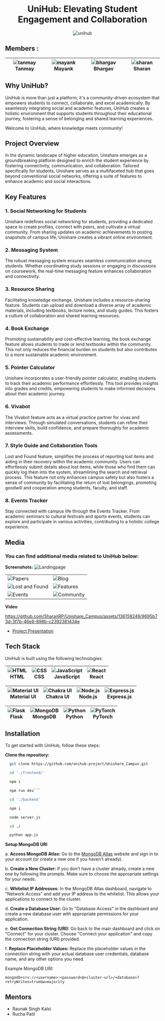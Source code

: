 <h1 align="center"><span style="blue">UniHub</span>: Elevating Student Engagement and Collaboration</h1>


<p align="center">
  <img src="https://i.ibb.co/DD7Ndp6/unihub.png" alt="unihub">
</p>

## Members :
<div align="center">
  
| ![tanmay](https://api.multiavatar.com/tanmay.svg) Tanmay | ![mayank](https://api.multiavatar.com/mayank.svg) Mayank | ![bhargav](https://api.multiavatar.com/bhargav.svg) Bhargav | ![sharan](https://api.multiavatar.com/sharanRP21.svg) Sharan |
| --- | --- | --- | --- |

</div>





## Why UniHub?

UniHub is more than just a platform; it's a community-driven ecosystem that empowers students to connect, collaborate, and excel academically. By seamlessly integrating social and academic features, UniHub creates a holistic environment that supports students throughout their educational journey, fostering a sense of belonging and shared learning experiences.

Welcome to UniHub, where knowledge meets community!


## Project Overview

In the dynamic landscape of higher education, Unishare emerges as a groundbreaking platform designed to enrich the student experience by fostering connectivity, communication, and collaboration. Tailored specifically for students, Unishare serves as a multifaceted hub that goes beyond conventional social networks, offering a suite of features to enhance academic and social interactions.

## Key Features

### 1. Social Networking for Students

Unishare redefines social networking for students, providing a dedicated space to create profiles, connect with peers, and cultivate a virtual community. From sharing updates on academic achievements to posting snapshots of campus life, Unishare creates a vibrant online environment.

### 2. Messaging System

The robust messaging system ensures seamless communication among students. Whether coordinating study sessions or engaging in discussions on coursework, the real-time messaging feature enhances collaboration and connectivity.

### 3. Resource Sharing

Facilitating knowledge exchange, Unishare includes a resource-sharing feature. Students can upload and download a diverse array of academic materials, including textbooks, lecture notes, and study guides. This fosters a culture of collaboration and shared learning resources.

### 4. Book Exchange

Promoting sustainability and cost-effective learning, the book exchange feature allows students to trade or lend textbooks within the community. This not only reduces the financial burden on students but also contributes to a more sustainable academic environment.

### 5. Pointer Calculator

Unishare incorporates a user-friendly pointer calculator, enabling students to track their academic performance effortlessly. This tool provides insights into grades and credits, empowering students to make informed decisions about their academic journey.

### 6. Vivabot

The Vivabot feature acts as a virtual practice partner for vivas and interviews. Through simulated conversations, students can refine their interview skills, build confidence, and prepare thoroughly for academic assessments.

### 7. Style Guide and Collaboration Tools

Lost and Found feature, simplifies the process of reporting lost items and aiding in their recovery within the academic community. Users can effortlessly submit details about lost items, while those who find them can quickly log them into the system, streamlining the search and retrieval process. This feature not only enhances campus safety but also fosters a sense of community by facilitating the return of lost belongings, promoting goodwill and cooperation among students, faculty, and staff.

### 8. Events Tracker

Stay connected with campus life through the Events Tracker. From academic seminars to cultural festivals and sports events, students can explore and participate in various activities, contributing to a holistic college experience.


## Media

### You can find additional media related to UniHub below:

**Screenshots:**
    <img src="https://github.com/SharanRP/Unishare_Campus/assets/136159249/d7f68250-8e23-4312-82f9-062857a85dc3" alt="Landingpage"/> 
<table>
  <tr>
    <td> <img src="https://github.com/SharanRP/Unishare_Campus/assets/136159249/6bc9860a-4970-44b3-a83e-5bb18071a0b9" alt="Papers" "/> </td>
    <td> <img src="https://github.com/SharanRP/Unishare_Campus/assets/136159249/bfb53ea4-a4a5-403e-b399-5e926ab9238f" alt="Blog" "/> </td>
  </tr>
  <tr>
    <td> <img src="https://github.com/SharanRP/Unishare_Campus/assets/136159249/e9afaee0-6490-4fb1-ab1e-f8115055af1e" alt="Lost and Found"/> </td>
    <td> <img src="https://github.com/SharanRP/Unishare_Campus/assets/136159249/d7ea7661-5505-45bd-bcaa-678bb139261f" alt="Features" /> </td>
  </tr>
  <tr>
    <td> <img src="https://github.com/SharanRP/Unishare_Campus/assets/136159249/3a51d982-4412-4cbe-a244-aabd49505842" alt="Events" /> </td>
    <td> <img src="https://github.com/SharanRP/Unishare_Campus/assets/136159249/a07b7f1c-58e7-4769-afdf-e1ed7c9e0a31" alt="Community" /> </td>
  </tr>
</table>

**Video**

https://github.com/SharanRP/Unishare_Campus/assets/136159249/9695b73d-3f7b-46e8-898b-c2392381434e

- [Project Presentation](https://example.com/unihub_presentation.pdf)

## Tech Stack

UniHub is built using the following technologies:
<div align="center">
  
| ![HTML](https://img.icons8.com/color/36/000000/html-5--v1.png) <div> HTML </div> | ![CSS](https://img.icons8.com/color/36/000000/css3.png)<div> CSS </div>| ![JavaScript](https://img.icons8.com/color/36/000000/javascript--v1.png)<div> JavaScript </div> | ![React](https://img.icons8.com/color/36/000000/react-native.png)<div> React </div> |
| --- | --- | --- | --- |

| ![Material UI](https://img.icons8.com/color/36/000000/material-ui.png)<div> Material UI</div> | ![Chakra UI](https://img.icons8.com/color/36/000000/chakra-ui.png)<div> Chakra UI</div> | ![Node.js](https://img.icons8.com/color/36/000000/nodejs.png) <div> Node.js </div> | ![Express.js](https://img.icons8.com/color/36/000000/express.png) <div>Express.js</div> |
| --- | --- | --- | --- |

| ![Flask](https://img.icons8.com/fluent/36/000000/flask.png)<div> Flask </div>| ![MongoDB](https://img.icons8.com/color/36/000000/mongodb.png)<div> MongoDB </div>| ![Python](https://img.icons8.com/color/36/000000/python--v2.png)<div> Python </div>| ![PyTorch](https://www.vectorlogo.zone/logos/pytorch/pytorch-icon.svg)<div> PyTorch </div>|
| --- | --- | --- | --- |

</div>


## Installation

To get started with UniHub, follow these steps:

**Clone the repository:**
  ```bash
    git clone https://github.com/unihub-project/Unishare_Campus.git
```

  ```bash
    cd './frontend/'
```
  ```bash
    npm i
```

  ```bash
    npm run dev```
```

   ```bash
     cd './backend'
```

  ```bash
    npm i
```

   ```bash
     node server.js
```

   ```bash
     cd ./
```

   ```bash
     python app.js
```



**Setup MongoDB URI**

a. **Access MongoDB Atlas:** Go to the [MongoDB Atlas](https://www.mongodb.com/cloud/atlas) website and sign in to your account (or create a new one if you haven't already).

b. **Create a New Cluster:** If you don't have a cluster already, create a new one by following the prompts. Make sure to choose the appropriate settings for your needs.

c. **Whitelist IP Addresses:** In the MongoDB Atlas dashboard, navigate to "Network Access" and add your IP address to the whitelist. This allows your applications to connect to the cluster.

d. **Create a Database User:** Go to "Database Access" in the dashboard and create a new database user with appropriate permissions for your application.

e. **Get Connection String (URI):** Go back to the main dashboard and click on "Connect" for your cluster. Choose "Connect your application" and copy the connection string (URI) provided.

f. **Replace Placeholder Values:** Replace the placeholder values in the connection string with your actual database user credentials, database name, and any other options you need.

Example MongoDB URI:

```plaintext
mongodb+srv://<username>:<password>@<cluster-url>/<database>?retryWrites=true&w=majority
```


## Mentors
- Raunak Singh Kalsi
- Rucha Patil
